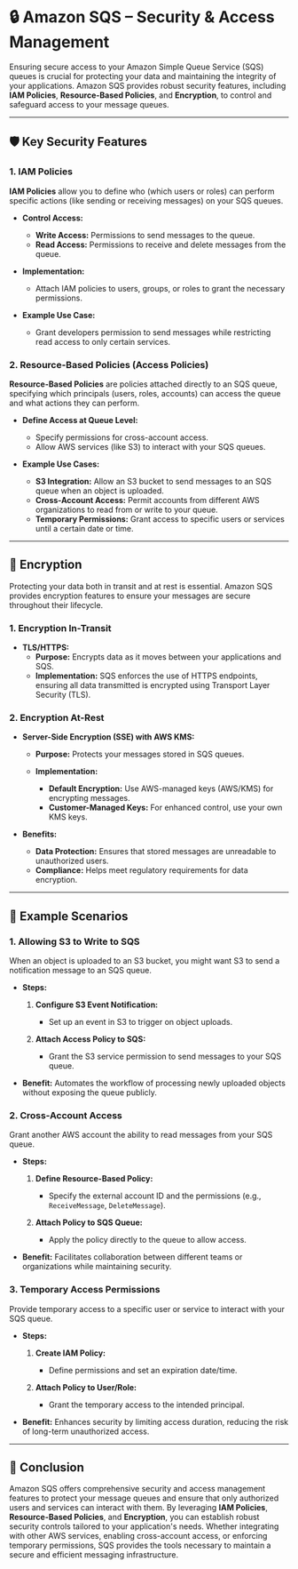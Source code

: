 # 🔒 **Amazon SQS – Security & Access Management**

Ensuring secure access to your Amazon Simple Queue Service (SQS) queues is crucial for protecting your data and maintaining the integrity of your applications. Amazon SQS provides robust security features, including **IAM Policies**, **Resource-Based Policies**, and **Encryption**, to control and safeguard access to your message queues.

---

## 🛡️ **Key Security Features**

### 1. **IAM Policies**

**IAM Policies** allow you to define who (which users or roles) can perform specific actions (like sending or receiving messages) on your SQS queues.

- **Control Access:**

  - **Write Access:** Permissions to send messages to the queue.
  - **Read Access:** Permissions to receive and delete messages from the queue.

- **Implementation:**

  - Attach IAM policies to users, groups, or roles to grant the necessary permissions.

- **Example Use Case:**
  - Grant developers permission to send messages while restricting read access to only certain services.

### 2. **Resource-Based Policies (Access Policies)**

**Resource-Based Policies** are policies attached directly to an SQS queue, specifying which principals (users, roles, accounts) can access the queue and what actions they can perform.

- **Define Access at Queue Level:**

  - Specify permissions for cross-account access.
  - Allow AWS services (like S3) to interact with your SQS queues.

- **Example Use Cases:**
  - **S3 Integration:** Allow an S3 bucket to send messages to an SQS queue when an object is uploaded.
  - **Cross-Account Access:** Permit accounts from different AWS organizations to read from or write to your queue.
  - **Temporary Permissions:** Grant access to specific users or services until a certain date or time.

---

## 🔐 **Encryption**

Protecting your data both in transit and at rest is essential. Amazon SQS provides encryption features to ensure your messages are secure throughout their lifecycle.

### 1. **Encryption In-Transit**

- **TLS/HTTPS:**
  - **Purpose:** Encrypts data as it moves between your applications and SQS.
  - **Implementation:** SQS enforces the use of HTTPS endpoints, ensuring all data transmitted is encrypted using Transport Layer Security (TLS).

### 2. **Encryption At-Rest**

- **Server-Side Encryption (SSE) with AWS KMS:**

  - **Purpose:** Protects your messages stored in SQS queues.
  - **Implementation:**

    - **Default Encryption:** Use AWS-managed keys (AWS/KMS) for encrypting messages.
    - **Customer-Managed Keys:** For enhanced control, use your own KMS keys.

- **Benefits:**
  - **Data Protection:** Ensures that stored messages are unreadable to unauthorized users.
  - **Compliance:** Helps meet regulatory requirements for data encryption.

---

## 🎯 **Example Scenarios**

### 1. **Allowing S3 to Write to SQS**

When an object is uploaded to an S3 bucket, you might want S3 to send a notification message to an SQS queue.

- **Steps:**

  1. **Configure S3 Event Notification:**
     - Set up an event in S3 to trigger on object uploads.
  2. **Attach Access Policy to SQS:**

     - Grant the S3 service permission to send messages to your SQS queue.

- **Benefit:** Automates the workflow of processing newly uploaded objects without exposing the queue publicly.

### 2. **Cross-Account Access**

Grant another AWS account the ability to read messages from your SQS queue.

- **Steps:**

  1. **Define Resource-Based Policy:**
     - Specify the external account ID and the permissions (e.g., `ReceiveMessage`, `DeleteMessage`).
  2. **Attach Policy to SQS Queue:**

     - Apply the policy directly to the queue to allow access.

- **Benefit:** Facilitates collaboration between different teams or organizations while maintaining security.

### 3. **Temporary Access Permissions**

Provide temporary access to a specific user or service to interact with your SQS queue.

- **Steps:**

  1. **Create IAM Policy:**
     - Define permissions and set an expiration date/time.
  2. **Attach Policy to User/Role:**

     - Grant the temporary access to the intended principal.

- **Benefit:** Enhances security by limiting access duration, reducing the risk of long-term unauthorized access.

---

## 🏁 **Conclusion**

Amazon SQS offers comprehensive security and access management features to protect your message queues and ensure that only authorized users and services can interact with them. By leveraging **IAM Policies**, **Resource-Based Policies**, and **Encryption**, you can establish robust security controls tailored to your application's needs. Whether integrating with other AWS services, enabling cross-account access, or enforcing temporary permissions, SQS provides the tools necessary to maintain a secure and efficient messaging infrastructure.
